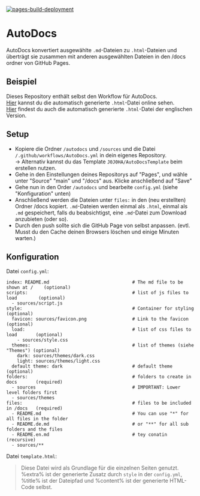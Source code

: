 [![pages-build-deployment](https://github.com/J0J0HA/test/actions/workflows/pages/pages-build-deployment/badge.svg)](https://github.com/J0J0HA/test/actions/workflows/pages/pages-build-deployment)
# AutoDocs
AutoDocs konvertiert ausgewählte `.md`-Dateien zu `.html`-Dateien und überträgt sie zusammen mit anderen ausgewählten Dateien in den /docs ordner von GitHub Pages.

## Beispiel
Dieses Repository enthält selbst den Workflow für AutoDocs.  
[Hier](https://j0j0ha.github.io/AutoDocs/README.de) kannst du die automatisch generierte `.html`-Datei online sehen.  
[Hier](https://j0j0ha.github.io/AutoDocs/README.en) findest du auch die automatisch generierte `.html`-Datei der englischen Version.  

## Setup
* Kopiere die Ordner `/autodocs` und `/sources` und die Datei `/.github/workflows/AutoDocs.yml` in dein eigenes Repository.  
  -> Alternativ kannst du das Template `J0J0HA/AutoDocsTemplate` beim erstellen nutzen.
* Gehe in den Einstellungen deines Repositorys auf "Pages", und wähle unter "Source" "main" und "/docs" aus. Klicke anschließend auf "Save"
* Gehe nun in den Order `/autodocs` und bearbeite `config.yml` (siehe "Konfiguration" unten)
* Anschließend werden die Dateien unter `files:` in den (neu erstellten) Ordner /docs kopiert. `.md`-Dateien werden einmal als `.html`, einmal als `.md` gespeichert, falls du beabsichtigst, eine `.md`-Datei zum Download anzubieten (oder so).
* Durch den push sollte sich die GitHub Page von selbst anpassen. (evtl. Musst du den Cache deinen Browsers löschen und einige Minuten warten.)

## Konfiguration
Datei `config.yml`:
```
index: README.md                               # The md file to be shown at /    (optional)
scripts:                                       # list of js files to load        (optional)
  - sources/script.js
style:                                         # Container for styling           (optional)
  favicon: sources/favicon.png                 # Link to the favicon             (optional)
  load:                                        # list of css files to load       (optional)
    - sources/style.css                        
  themes:                                      # list of themes (siehe "Themes") (optional)
    dark: sources/themes/dark.css
    light: sources/themes/light.css
  default theme: dark                          # default theme                   (optional)
folders:                                       # folders to create in docs       (required)
  - sources                                    # IMPORTANT: Lower level folders first
  - sources/themes
files:                                         # files to be included in /docs   (required)
  - README.md                                  # You can use "*" for all files in the folder
  - README.de.md                               # or "**" for all sub folders and the files
  - README.en.md                               # tey conatin (recursive)
  - sources/**
```

Datei `template.html`:
> Diese Datei wird als Grundlage für die einzelnen Seiten genutzt. %extra% ist der generierte Zusatz durch `style` in der `config.yml`, %title% ist der Dateipfad und %content% ist der generierte HTML-Code selbst.
